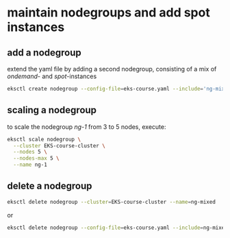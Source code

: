 # maintain nodegroups and add spot instances

## add a nodegroup

extend the yaml file by adding a second nodegroup, consisting of a mix of _ondemand_- and _spot_-instances

```bash
eksctl create nodegroup --config-file=eks-course.yaml --include='ng-mixed'
```

## scaling a nodegroup

to scale the nodegroup _ng-1_ from 3 to 5 nodes, execute:

```bash
eksctl scale nodegroup \
  --cluster EKS-course-cluster \
  --nodes 5 \
  --nodes-max 5 \
  --name ng-1
```

## delete a nodegroup

```bash
eksctl delete nodegroup --cluster=EKS-course-cluster --name=ng-mixed
```

or

```bash
eksctl delete nodegroup --config-file=eks-course.yaml --include=ng-mixed --approve
```
